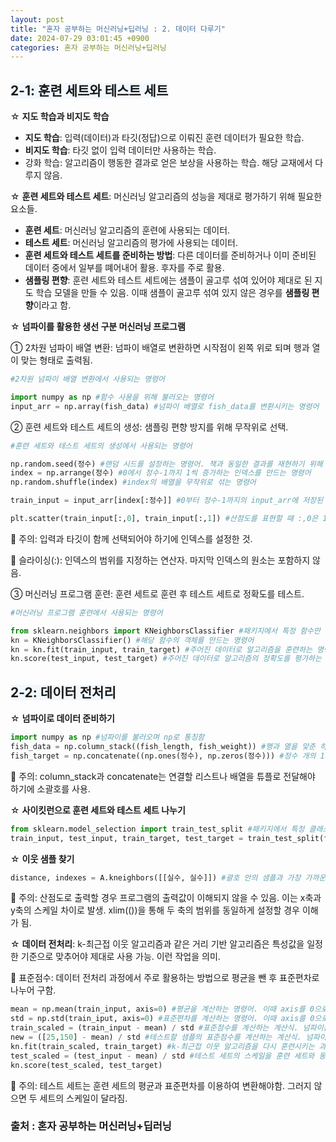 ```yaml
---
layout: post
title: "혼자 공부하는 머신러닝+딥러닝 : 2. 데이터 다루기"
date: 2024-07-29 03:01:45 +0900
categories: 혼자 공부하는 머신러닝+딥러닝
---
```

## <span style= 'background-color: #f1f8ff'>2-1: 훈련 세트와 테스트 세트
☆ **지도 학습과 비지도 학습**
- **지도 학습**: 입력(데이터)과 타깃(정답)으로 이뤄진 훈련 데이터가 필요한 학습.
- **비지도 학습**: 타깃 없이 입력 데이터만 사용하는 학습.
- 강화 학습: 알고리즘이 행동한 결과로 얻은 보상을 사용하는 학습. 해당 교재에서 다루지 않음.

☆ **훈련 세트와 테스트 세트**: 머신러닝 알고리즘의 성능을 제대로 평가하기 위해 필요한 요소들.
- **훈련 세트**: 머신러닝 알고리즘의 훈련에 사용되는 데이터.
- **테스트 세트**: 머신러닝 알고리즘의 평가에 사용되는 데이터.
- **훈련 세트와 테스트 세트를 준비하는 방법**: 다른 데이터를 준비하거나 이미 준비된 데이터 중에서 일부를 뗴어내어 활용. 후자를 주로 활용.
- **샘플링 편향**: 훈련 세트와 테스트 세트에는 샘플이 골고루 섞여 있어야 제대로 된 지도 학습 모델을 만들 수 있음. 이때 샘플이 골고루 섞여 있지 않은 경우를 **샘플링 편향**이라고 함.

☆ **넘파이를 활용한 생선 구분 머신러닝 프로그램**

➀ 2차원 넘파이 배열 변환: 넘파이 배열로 변환하면 시작점이 왼쪽 위로 되며 행과 열이 맞는 형태로 출력됨.
```python
#2차원 넘파이 배열 변환에서 사용되는 명령어

import numpy as np #함수 사용을 위해 불러오는 명령어
input_arr = np.array(fish_data) #넘파이 배열로 fish_data를 변환시키는 명령어
```
➁ 훈련 세트와 테스트 세트의 생성: 샘플링 편향 방지를 위해 무작위로 선택.
```python
#훈련 세트와 테스트 세트의 생성에서 사용되는 명령어

np.random.seed(정수) #랜덤 시드를 설정하는 명령어. 책과 동일한 결과를 재현하기 위해 사용
index = np.arrange(정수) #0에서 정수-1까지 1씩 증가하는 인덱스를 만드는 명령어
np.random.shuffle(index) #index의 배열을 무작위로 섞는 명령어

train_input = input_arr[index[:정수]] #0부터 정수-1까지의 input_arr에 저장된 배열을 train_input에 전달한 새로운 샘플을 만드는 명령어 

plt.scatter(train_input[:,0], train_input[:,1]) #산점도를 표현할 때 :,0은 1열을 x축으로, :,1은 2열을 Y축으로 표현하라는 의미
```
🚨 주의: 입력과 타깃이 함께 선택되어야 하기에 인덱스를 설정한 것.

📌 슬라이싱(:): 인덱스의 범위를 지정하는 연산자. 마지막 인덱스의 원소는 포함하지 않음.

➂ 머신러닝 프로그램 훈련: 훈련 세트로 훈련 후 테스트 세트로 정확도를 테스트.
```python
#머신러닝 프로그램 훈련에서 사용되는 명령어

from sklearn.neighbors import KNeighborsClassifier #패키지에서 특정 함수만 임포트하는 명령어
kn = KNeighborsClassifier() #해당 함수의 객체를 만드는 명령어 
kn = kn.fit(train_input, train_target) #주어진 데이터로 알고리즘을 훈련하는 명령어
kn.score(test_input, test_target) #주어진 데이터로 알고리즘의 정확도를 평가하는 명령어
```

## <span style= 'background-color: #f1f8ff'>2-2: 데이터 전처리
☆ **넘파이로 데이터 준비하기**
```python
import numpy as np #넘파이를 불러오며 np로 통칭함
fish_data = np.column_stack((fish_length, fish_weight)) #행과 열을 맞춘 하나의 리스트로 변환하는 명령어. 해당 과정을 fish_length와 fish_weight 리스트 내에 있는 요소 전부에 행함. 1-3에서 진행한 리스트 내포 구문과 유사
fish_target = np.concatenate((np.ones(정수), np.zeros(정수))) #정수 개의 1과 정수 개의 0으로 구성된 리스트를 하나의 리스트로 변환하는 명령어. column_stack과는 다르게 1줄로 나열함
```
🚨 주의: column_stack과 concatenate는 연결할 리스트나 배열을 튜플로 전달해야 하기에 소괄호를 사용.

☆ **사이킷런으로 훈련 세트와 테스트 세트 나누기**
```python
from sklearn.model_selection import train_test_split #패키지에서 특정 클래스만 임포트하는 명령어
train_input, test_input, train_target, test_target = train_test_split(fish_data, fish_target, stratify=fish_target random_state=정수) #fish_data의 데이터를 train_input과 test_input에, fish_target의 데이터를 train_target과 test_target에 무작위로 나누어 줌. stratify를 활용해 샘플링 편향 방지. 인덱스의 지정이 필요 없음
```

☆ **이웃 샘플 찾기**
```python
distance, indexes = A.kneighbors([[실수, 실수]]) #괄호 안의 샘플과 가장 가까운 다섯 개의 샘플의 거리와 인덱스를 찾는 명령어
```
🚨 주의: 산점도로 출력할 경우 프로그램의 출력값이 이해되지 않을 수 있음. 이는 x축과 y축의 스케일 차이로 발생. xlim(())을 통해 두 축의 범위를 동일하게 설정할 경우 이해가 됨.

☆ **데이터 전처리**: k-최근접 이웃 알고리즘과 같은 거리 기반 알고리즘은 특성값을 일정한 기준으로 맞추어야 제대로 사용 가능. 이런 작업을 의미.

📌 표준점수: 데이터 전처리 과정에서 주로 활용하는 방법으로 평균을 뺀 후 표준편차로 나누어 구함.
```python
mean = np.mean(train_input, axis=0) #평균을 계산하는 명령어. 이때 axis를 0으로 설정해야 행을 따라 각 열의 통계 값을 계산함. 즉 평균이 두 개 나옴
std = np.std(train_iput, axis=0) #표준편차를 계산하는 명령어. 이때 axis를 0으로 설정해야 행을 따라 각 열의 통계 값을 계산함. 즉 표준편차가 두 개 나옴 
train_scaled = (train_input - mean) / std #표준점수를 계산하는 계산식. 넘파이는 알아서 열을 구분하여 평균을 빼고 표준편차를 나누어줌. 이를 브로드캐스팅이라 함
new = ([25,150] - mean) / std #테스트할 샘플의 표준점수를 계산하는 계산식. 넘파이는 알아서 열을 구분하여 평균을 빼고 표준편차를 나누어줌
kn.fit(train_scaled, train_target) #k-최근접 이웃 알고리즘을 다시 훈련시키는 과정
test_scaled = (test_input - mean) / std #테스트 세트의 스케일을 훈련 세트와 동일하게 변환하는 과정
kn.score(test_scaled, test_target)
```
🚨 주의: 테스트 세트는 훈련 세트의 평균과 표준편차를 이용하여 변환해야함. 그러지 않으면 두 세트의 스케일이 달라짐.

### 출처 : 혼자 공부하는 머신러닝+딥러닝